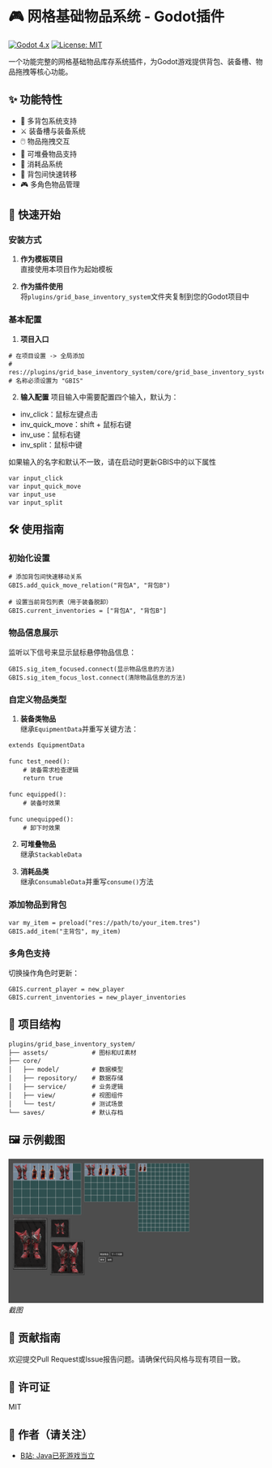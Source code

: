 # 🎮 网格基础物品系统 - Godot插件

[![Godot 4.x](https://img.shields.io/badge/Godot-4.x-%23478cbf)](https://godotengine.org)
[![License: MIT](https://img.shields.io/badge/License-MIT-yellow.svg)](https://opensource.org/licenses/MIT)

一个功能完整的网格基础物品库存系统插件，为Godot游戏提供背包、装备槽、物品拖拽等核心功能。

## ✨ 功能特性

- 🧳 多背包系统支持
- ⚔️ 装备槽与装备系统
- 🖱️ 物品拖拽交互
- 🔢 可堆叠物品支持
- 🧪 消耗品系统
- 🔄 背包间快速转移
- 🎮 多角色物品管理

## 🚀 快速开始

### 安装方式

1. **作为模板项目**  
   直接使用本项目作为起始模板

2. **作为插件使用**  
   将`plugins/grid_base_inventory_system`文件夹复制到您的Godot项目中

### 基本配置

1. **项目入口**
```gdscript
# 在项目设置 -> 全局添加
# res://plugins/grid_base_inventory_system/core/grid_base_inventory_system.gd
# 名称必须设置为 "GBIS"
```
2. **输入配置**
项目输入中需要配置四个输入，默认为：
* inv_click：鼠标左键点击
* inv_quick_move：shift + 鼠标右键
* inv_use：鼠标右键
* inv_split：鼠标中键

如果输入的名字和默认不一致，请在启动时更新GBIS中的以下属性
```gdscript
var input_click
var input_quick_move
var input_use
var input_split
```

## 🛠️ 使用指南

### 初始化设置

```gdscript
# 添加背包间快速移动关系
GBIS.add_quick_move_relation("背包A", "背包B")

# 设置当前背包列表（用于装备脱卸）
GBIS.current_inventories = ["背包A", "背包B"]
```

### 物品信息展示

监听以下信号来显示鼠标悬停物品信息：

```gdscript
GBIS.sig_item_focused.connect(显示物品信息的方法)
GBIS.sig_item_focus_lost.connect(清除物品信息的方法)
```

### 自定义物品类型

1. **装备类物品**  
   继承`EquipmentData`并重写关键方法：

```gdscript
extends EquipmentData

func test_need():
	# 装备需求检查逻辑
	return true

func equipped():
	# 装备时效果

func unequipped():
	# 卸下时效果
```

2. **可堆叠物品**  
   继承`StackableData`

3. **消耗品类**  
   继承`ConsumableData`并重写`consume()`方法

### 添加物品到背包

```gdscript
var my_item = preload("res://path/to/your_item.tres")
GBIS.add_item("主背包", my_item)
```

### 多角色支持

切换操作角色时更新：

```gdscript
GBIS.current_player = new_player
GBIS.current_inventories = new_player_inventories
```

## 📂 项目结构

```
plugins/grid_base_inventory_system/
├── assets/            # 图标和UI素材
├── core/
│   ├── model/         # 数据模型
│   ├── repository/    # 数据存储
│   ├── service/       # 业务逻辑
│   ├── view/          # 视图组件
│   └── test/          # 测试场景
└── saves/             # 默认存档
```

## 🖼️ 示例截图
![物品系统示例](plugins/grid_base_inventory_system/assets/screenshots/Snipaste_2025-06-16_14-12-21.png)  
*截图*

## 👥 贡献指南

欢迎提交Pull Request或Issue报告问题。请确保代码风格与现有项目一致。

## 📜 许可证

MIT

## 🙏 作者（请关注）
- [B站: Java已死游戏当立](https://space.bilibili.com/3546831153793300)

